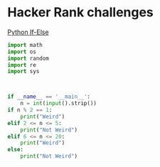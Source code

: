 # Hacker Rank challenges



[Python If-Else](https://www.hackerrank.com/challenges/py-if-else/problem)


```python
import math
import os
import random
import re
import sys



if __name__ == '__main__':
    n = int(input().strip())
if n % 2 == 1:
    print("Weird")
elif 2 <= n <= 5:
    print("Not Weird")
elif 6 <= n <= 20:
    print("Weird")
else:
    print("Not Weird")
    
```

<br /> 
